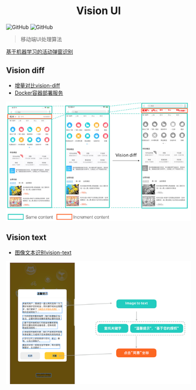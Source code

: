 <h1 align="center">Vision UI</h1>

![GitHub](https://img.shields.io/badge/Python-3.6-blue)
![GitHub](https://img.shields.io/github/license/Meituan-Dianping/vision-diff)

> 移动端UI处理算法

[基于机器学习的活动弹窗识别](https://github.com/Meituan-Dianping/vision)

## Vision diff

* [增量对比vision-diff](resources/vision_diff_en.md)
* [Docker容器部署服务](resources/container_service.md)

![](image/image_5.png)


## Vision text

* [图像文本识别vision-text](resources/vision_text.md)

![](image/image_text.png)
